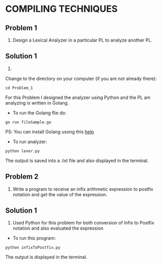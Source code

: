 # COMPILING TECHNIQUES

## Problem 1
1. Design a Lexical Analyzer in a particular PL to analyze another PL.

## Solution 1
1. 
Change to the directory on your computer (if you are not already there):

```
cd Problem_1
```
For this Problem I designed the analyzer using Python and the PL am analyzing is written in Golang.
- To run the Golang flie do:
```
go run fileSample.go
```
PS: You can install Golang usong this [help](https://golang.org/dl/)
- To run analyzer:
```
python lexer.py
```
The output is saved into a .txt file and also displayed in the terminal.

## Problem 2
1. Write a program to receive an infix arithmetic expression to postfix notation and get the value of the expression.

## Solution 1
1. Used Python for this problem for both conversion of Infix to Postfix notation and also evaluated the expression

- To run this program:
```
python infixToPostfix.py
```
The output is displayed in the terminal.

